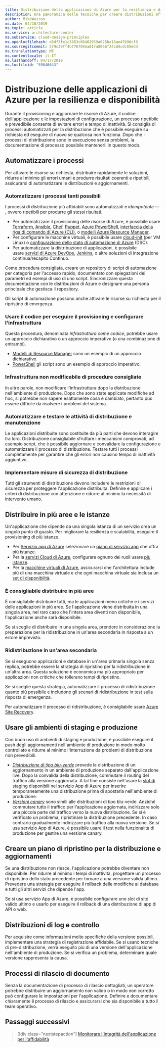 ```yaml
---
title: Distribuzione delle applicazioni di Azure per la resilienza e disponibilità
description: Una panoramica delle tecniche per creare distribuzioni affidabili in Azure
author: MikeWasson
ms.date: 04/10/2019
ms.topic: article
ms.service: architecture-center
ms.subservice: cloud-design-principles
ms.openlocfilehash: d8df3fe1c3353c60462959a625ba13ae47b96cf8
ms.sourcegitcommit: 579c39ff4b776704ead17a006bf24cd4cdc65edd
ms.translationtype: MT
ms.contentlocale: it-IT
ms.lasthandoff: 04/17/2019
ms.locfileid: "59646643"
---
```

# <a name="deploying-azure-applications-for-resiliency-and-availability"></a>Distribuzione delle applicazioni di Azure per la resilienza e disponibilità

Durante il provisioning e aggiornare le risorse di Azure, il codice dell'applicazione e le impostazioni di configurazione, un processo ripetibile e prevedibile consente di evitare errori e tempo di inattività. Si consiglia di processi automatizzati per la distribuzione che è possibile eseguire su richiesta ed eseguire di nuovo se qualcosa non funziona. Dopo che i processi di distribuzione sono in esecuzione senza problemi, la documentazione di processo possibile mantenerli in questo modo.

## <a name="automate-processes"></a>Automatizzare i processi

Per attivare le risorse su richiesta, distribuire rapidamente le soluzioni, ridurre al minimo gli errori umani e produrre risultati coerenti e ripetibili, assicurarsi di automatizzare le distribuzioni e aggiornamenti.

### <a name="automate-as-many-processes-as-possible"></a>Automatizzare i processi tanti possibili

I processi di distribuzione più affidabili sono automatizzati e *idempotente* &mdash; , ovvero ripetibili per produrre gli stessi risultati.

- Per automatizzare il provisioning delle risorse di Azure, è possibile usare [Terraform](/azure/virtual-machines/windows/infrastructure-automation#terraform), [Ansible](/azure/virtual-machines/windows/infrastructure-automation#ansible), [Chef](/azure/virtual-machines/windows/infrastructure-automation#chef), [Puppet](/azure/virtual-machines/windows/infrastructure-automation#puppet), [Azure PowerShell](/powershell/azure/overview), [interfaccia della riga di comando di Azure (CLI)](/cli/azure), o [modelli Azure Resource Manager](/azure/azure-resource-manager/resource-group-overview#template-deployment).
- Per configurare le macchine virtuali, è possibile usare [cloud-init](/azure/virtual-machines/windows/infrastructure-automation#cloud-init) (per VM Linux) o [configurazione dello stato di automazione di Azure](/azure/automation/automation-dsc-overview) (DSC).
- Per automatizzare la distribuzione di applicazioni, è possibile usare [servizi di Azure DevOps](/azure/virtual-machines/windows/infrastructure-automation#azure-devops-services), [Jenkins](/azure/virtual-machines/windows/infrastructure-automation#jenkins), o altre soluzioni di integrazione continua/recapito Continuo.

Come procedura consigliata, creare un repository di script di automazione per categoria per l'accesso rapido, documentato con spiegazioni dei parametri ed esempi di uso di uno script. Sincronizzare questa documentazione con le distribuzioni di Azure e designare una persona principale che gestisca il repository.

Gli script di automazione possono anche attivare le risorse su richiesta per il ripristino di emergenza.

### <a name="use-code-to-provision-and-configure-infrastructure"></a>Usare il codice per eseguire il provisioning e configurare l'infrastruttura

Questa procedura, denominata *infrastruttura come codice,* potrebbe usare un approccio dichiarativo o un approccio imperativo (o una combinazione di entrambi).

- [Modelli di Resource Manager](/azure/azure-resource-manager/resource-group-overview#template-deployment) sono un esempio di un approccio dichiarativo.
- [PowerShell](/powershell/azure/overview) gli script sono un esempio di approccio imperativo.

### <a name="practice-immutable-infrastructure"></a>Infrastruttura non modificabile di procedure consigliate

In altre parole, non modificare l'infrastruttura dopo la distribuzione nell'ambiente di produzione. Dopo che sono state applicate modifiche ad hoc, si potrebbe non sapere esattamente cosa è cambiato, pertanto può essere difficile da risolvere i problemi del sistema.

### <a name="automate-and-test-deployment-and-maintenance-tasks"></a>Automatizzare e testare le attività di distribuzione e manutenzione

 Le applicazioni distribuite sono costituite da più parti che devono interagire tra loro. Distribuzione consigliabile sfruttare i meccanismi comprovati, ad esempio script, che è possibile aggiornare e convalidare la configurazione e automatizzare il processo di distribuzione. Testare tutti i processi completamente per garantire che gli errori non causino tempo di inattività aggiuntivo.

### <a name="implement-deployment-security-measures"></a>Implementare misure di sicurezza di distribuzione

Tutti gli strumenti di distribuzione devono includere le restrizioni di sicurezza per proteggere l'applicazione distribuita. Definire e applicare i criteri di distribuzione con attenzione e ridurre al minimo la necessità di intervento umano.

## <a name="deploy-to-multiple-regions-and-instances"></a>Distribuire in più aree e le istanze

Un'applicazione che dipende da una singola istanza di un servizio crea un singolo punto di guasto. Per migliorare la resilienza e scalabilità, eseguire il provisioning di più istanze.

- Per [Servizio app di Azure](/azure/app-service/app-service-value-prop-what-is/) selezionare un [piano di servizio app](/azure/app-service/azure-web-sites-web-hosting-plans-in-depth-overview/) che offra più istanze.
- Per la [servizi Cloud di Azure](/azure/cloud-services/cloud-services-choose-me), configurare ognuno dei ruoli usare [più istanze](/azure/cloud-services/cloud-services-choose-me/#scaling-and-management).
- Per la [macchine virtuali di Azure](/azure/virtual-machines/virtual-machines-windows-about/?toc=%2fazure%2fvirtual-machines%2fwindows%2ftoc.json), assicurarsi che l'architettura include più di una macchina virtuale e che ogni macchina virtuale sia inclusa un [set di disponibilità](/azure/virtual-machines/virtual-machines-windows-manage-availability/).

### <a name="consider-deploying-across-multiple-regions"></a>È consigliabile distribuire in più aree

È consigliabile distribuire tutti, ma le applicazioni meno critiche e i servizi delle applicazioni in più aree. Se l'applicazione viene distribuita in una singola area, nel raro caso che l'intera area diventi non disponibile, l'applicazione anche sarà disponibile.

Se si sceglie di distribuire in una singola area, prendere in considerazione la preparazione per la ridistribuzione in un'area secondaria in risposta a un errore imprevisto.

### <a name="redeploy-to-a-secondary-region"></a>Ridistribuzione in un'area secondaria

Se si eseguono applicazioni e database in un'area primaria singola senza replica, potrebbe essere la strategia di ripristino per la ridistribuzione in un'altra area. Questa soluzione è economica ma più appropriato per applicazioni non critiche che tollerano tempi di ripristino.

Se si sceglie questa strategia, automatizzare il processo di ridistribuzione quanto più possibile e includono gli scenari di ridistribuzione in test sulla risposta di emergenza.

Per automatizzare il processo di ridistribuzione, è consigliabile usare [Azure Site Recovery](/azure/site-recovery/).

## <a name="use-staging-and-production-environments"></a>Usare gli ambienti di staging e produzione

Con buon uso di ambienti di staging e produzione, è possibile eseguire il push degli aggiornamenti nell'ambiente di produzione in modo molto controllato e ridurre al minimo l'interruzione da problemi di distribuzione non prevedibili.

- [*Distribuzione di tipo blu-verde*](https://martinfowler.com/bliki/BlueGreenDeployment.html) prevede la distribuzione di un aggiornamento in un ambiente di produzione separato dall'applicazione live. Dopo la convalida della distribuzione, commutare il routing del traffico alla versione aggiornata. A tal fine consiste nell'usare la [slot di staging](/azure/app-service/web-sites-staged-publishing) disponibili nel servizio App di Azure per inserire temporaneamente una distribuzione prima di spostarla nell'ambiente di produzione.
- [*Versioni canary*](https://martinfowler.com/bliki/CanaryRelease.html) sono simili alle distribuzioni di tipo blu-verde. Anziché commutare tutto il traffico per l'applicazione aggiornata, indirizzare solo una piccola parte del traffico verso la nuova distribuzione. Se si è verificato un problema, ripristinare la distribuzione precedente. In caso contrario gradualmente indirizzare più traffico alla nuova versione. Se si usa servizio App di Azure, è possibile usare il test nella funzionalità di produzione per gestire una versione canary.

## <a name="create-a-rollback-plan-for-deployment-and-updates"></a>Creare un piano di ripristino per la distribuzione e aggiornamenti

Se una distribuzione non riesce, l'applicazione potrebbe diventare non disponibile. Per ridurre al minimo i tempi di inattività, progettare un processo di ripristino dello stato precedente per tornare a una versione valida ultimo. Prevedere una strategia per eseguire il rollback delle modifiche ai database e tutti gli altri servizi che dipende l'app.

Se si usa servizio App di Azure, è possibile configurare uno slot di sito valido ultimo e usarlo per eseguire il rollback di una distribuzione di app di API o web.

## <a name="log-and-audit-deployments"></a>Distribuzioni di log e controllo

Per acquisire come informazioni molto specifiche della versione possibili, implementare una strategia di registrazione affidabile. Se si usano tecniche di pre-distribuzione, verrà eseguito più di una versione dell'applicazione nell'ambiente di produzione. Se si verifica un problema, determinare quale versione rappresenta la causa.

## <a name="document-release-processes"></a>Processi di rilascio di documento

Senza la documentazione di processo di rilascio dettagliati, un operatore potrebbe distribuire un aggiornamento non valido o in modo non corretto può configurare le impostazioni per l'applicazione. Definire e documentare chiaramente il processo di rilascio e assicurarsi che sia disponibile a tutto il team operativo.

## <a name="next-steps"></a>Passaggi successivi

> [!div class="nextstepaction"]
> [Monitorare l'integrità dell'applicazione per l'affidabilità](./monitoring.md)
